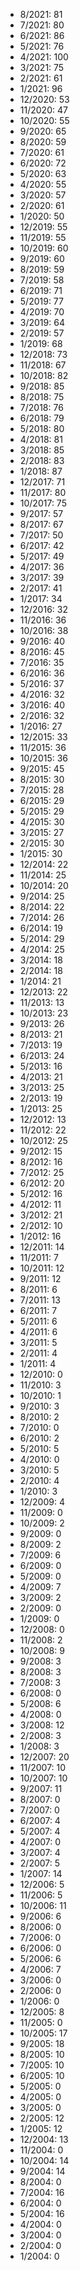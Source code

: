 *  8/2021: 81
*  7/2021: 80
*  6/2021: 86
*  5/2021: 76
*  4/2021: 100
*  3/2021: 75
*  2/2021: 61
*  1/2021: 96
*  12/2020: 53
*  11/2020: 47
*  10/2020: 55
*  9/2020: 65
*  8/2020: 59
*  7/2020: 61
*  6/2020: 72
*  5/2020: 63
*  4/2020: 55
*  3/2020: 57
*  2/2020: 61
*  1/2020: 50
*  12/2019: 55
*  11/2019: 55
*  10/2019: 60
*  9/2019: 60
*  8/2019: 59
*  7/2019: 58
*  6/2019: 71
*  5/2019: 77
*  4/2019: 70
*  3/2019: 64
*  2/2019: 57
*  1/2019: 68
*  12/2018: 73
*  11/2018: 67
*  10/2018: 82
*  9/2018: 85
*  8/2018: 75
*  7/2018: 76
*  6/2018: 79
*  5/2018: 80
*  4/2018: 81
*  3/2018: 85
*  2/2018: 83
*  1/2018: 87
*  12/2017: 71
*  11/2017: 80
*  10/2017: 75
*  9/2017: 57
*  8/2017: 67
*  7/2017: 50
*  6/2017: 42
*  5/2017: 49
*  4/2017: 36
*  3/2017: 39
*  2/2017: 41
*  1/2017: 34
*  12/2016: 32
*  11/2016: 36
*  10/2016: 38
*  9/2016: 40
*  8/2016: 45
*  7/2016: 35
*  6/2016: 36
*  5/2016: 37
*  4/2016: 32
*  3/2016: 40
*  2/2016: 32
*  1/2016: 27
*  12/2015: 33
*  11/2015: 36
*  10/2015: 36
*  9/2015: 45
*  8/2015: 30
*  7/2015: 28
*  6/2015: 29
*  5/2015: 29
*  4/2015: 30
*  3/2015: 27
*  2/2015: 30
*  1/2015: 30
*  12/2014: 22
*  11/2014: 25
*  10/2014: 20
*  9/2014: 25
*  8/2014: 22
*  7/2014: 26
*  6/2014: 19
*  5/2014: 29
*  4/2014: 25
*  3/2014: 18
*  2/2014: 18
*  1/2014: 21
*  12/2013: 22
*  11/2013: 13
*  10/2013: 23
*  9/2013: 26
*  8/2013: 21
*  7/2013: 19
*  6/2013: 24
*  5/2013: 16
*  4/2013: 21
*  3/2013: 25
*  2/2013: 19
*  1/2013: 25
*  12/2012: 13
*  11/2012: 22
*  10/2012: 25
*  9/2012: 15
*  8/2012: 16
*  7/2012: 25
*  6/2012: 20
*  5/2012: 16
*  4/2012: 11
*  3/2012: 21
*  2/2012: 10
*  1/2012: 16
*  12/2011: 14
*  11/2011: 7
*  10/2011: 12
*  9/2011: 12
*  8/2011: 6
*  7/2011: 13
*  6/2011: 7
*  5/2011: 6
*  4/2011: 6
*  3/2011: 5
*  2/2011: 4
*  1/2011: 4
*  12/2010: 0
*  11/2010: 3
*  10/2010: 1
*  9/2010: 3
*  8/2010: 2
*  7/2010: 0
*  6/2010: 2
*  5/2010: 5
*  4/2010: 0
*  3/2010: 5
*  2/2010: 4
*  1/2010: 3
*  12/2009: 4
*  11/2009: 0
*  10/2009: 2
*  9/2009: 0
*  8/2009: 2
*  7/2009: 6
*  6/2009: 0
*  5/2009: 0
*  4/2009: 7
*  3/2009: 2
*  2/2009: 0
*  1/2009: 0
*  12/2008: 0
*  11/2008: 2
*  10/2008: 9
*  9/2008: 3
*  8/2008: 3
*  7/2008: 3
*  6/2008: 0
*  5/2008: 6
*  4/2008: 0
*  3/2008: 12
*  2/2008: 3
*  1/2008: 3
*  12/2007: 20
*  11/2007: 10
*  10/2007: 10
*  9/2007: 11
*  8/2007: 0
*  7/2007: 0
*  6/2007: 4
*  5/2007: 4
*  4/2007: 0
*  3/2007: 4
*  2/2007: 5
*  1/2007: 14
*  12/2006: 5
*  11/2006: 5
*  10/2006: 11
*  9/2006: 6
*  8/2006: 0
*  7/2006: 0
*  6/2006: 0
*  5/2006: 6
*  4/2006: 7
*  3/2006: 0
*  2/2006: 0
*  1/2006: 0
*  12/2005: 8
*  11/2005: 0
*  10/2005: 17
*  9/2005: 18
*  8/2005: 10
*  7/2005: 10
*  6/2005: 10
*  5/2005: 0
*  4/2005: 0
*  3/2005: 0
*  2/2005: 12
*  1/2005: 12
*  12/2004: 13
*  11/2004: 0
*  10/2004: 14
*  9/2004: 14
*  8/2004: 0
*  7/2004: 16
*  6/2004: 0
*  5/2004: 16
*  4/2004: 0
*  3/2004: 0
*  2/2004: 0
*  1/2004: 0
